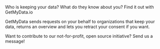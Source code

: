 Who is keeping your data? What do they know about you? Find it out with GetMyData.io

GetMyData sends requests on your behalf to organizations that keep your data, returns an overview and lets you retract your consent if you want.

Want to contribute to our not-for-profit, open source initiative? Send us a message!

